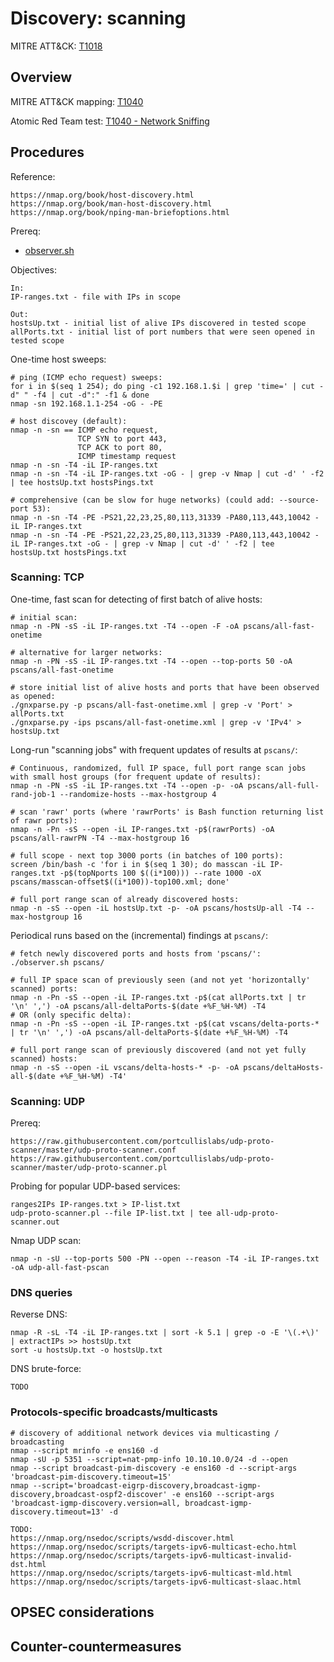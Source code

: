 
# Discovery: scanning

MITRE ATT&CK: [T1018](https://attack.mitre.org/techniques/T1018/)

## Overview

MITRE ATT&CK mapping: [T1040](https://attack.mitre.org/techniques/T1040/)

Atomic Red Team test: [T1040 - Network Sniffing](https://github.com/redcanaryco/atomic-red-team/blob/master/atomics/T1040/T1040.md)

## Procedures

Reference:

```
https://nmap.org/book/host-discovery.html
https://nmap.org/book/man-host-discovery.html
https://nmap.org/book/nping-man-briefoptions.html
```

Prereq:

 - [observer.sh](scripts/observer.sh)

Objectives:

```
In:
IP-ranges.txt - file with IPs in scope

Out:
hostsUp.txt - initial list of alive IPs discovered in tested scope
allPorts.txt - initial list of port numbers that were seen opened in tested scope
```

One-time host sweeps:

```
# ping (ICMP echo request) sweeps:
for i in $(seq 1 254); do ping -c1 192.168.1.$i | grep 'time=' | cut -d" " -f4 | cut -d":" -f1 & done
nmap -sn 192.168.1.1-254 -oG - -PE

# host discovey (default):
nmap -n -sn == ICMP echo request,
               TCP SYN to port 443,
               TCP ACK to port 80,
               ICMP timestamp request
nmap -n -sn -T4 -iL IP-ranges.txt
nmap -n -sn -T4 -iL IP-ranges.txt -oG - | grep -v Nmap | cut -d' ' -f2 | tee hostsUp.txt hostsPings.txt

# comprehensive (can be slow for huge networks) (could add: --source-port 53):
nmap -n -sn -T4 -PE -PS21,22,23,25,80,113,31339 -PA80,113,443,10042 -iL IP-ranges.txt
nmap -n -sn -T4 -PE -PS21,22,23,25,80,113,31339 -PA80,113,443,10042 -iL IP-ranges.txt -oG - | grep -v Nmap | cut -d' ' -f2 | tee hostsUp.txt hostsPings.txt
```

### Scanning: TCP

One-time, fast scan for detecting of first batch of alive hosts:

```
# initial scan:
nmap -n -PN -sS -iL IP-ranges.txt -T4 --open -F -oA pscans/all-fast-onetime

# alternative for larger networks:
nmap -n -PN -sS -iL IP-ranges.txt -T4 --open --top-ports 50 -oA pscans/all-fast-onetime

# store initial list of alive hosts and ports that have been observed as opened:
./gnxparse.py -p pscans/all-fast-onetime.xml | grep -v 'Port' > allPorts.txt
./gnxparse.py -ips pscans/all-fast-onetime.xml | grep -v 'IPv4' > hostsUp.txt
```

Long-run "scanning jobs" with frequent updates of results at `pscans/`:

```
# Continuous, randomized, full IP space, full port range scan jobs with small host groups (for frequent update of results): 
nmap -n -PN -sS -iL IP-ranges.txt -T4 --open -p- -oA pscans/all-full-rand-job-1 --randomize-hosts --max-hostgroup 4

# scan 'rawr' ports (where 'rawrPorts' is Bash function returning list of rawr ports):
nmap -n -Pn -sS --open -iL IP-ranges.txt -p$(rawrPorts) -oA pscans/all-rawrPN -T4 --max-hostgroup 16

# full scope - next top 3000 ports (in batches of 100 ports):
screen /bin/bash -c 'for i in $(seq 1 30); do masscan -iL IP-ranges.txt -p$(topNports 100 $((i*100))) --rate 1000 -oX pscans/masscan-offset$((i*100))-top100.xml; done'

# full port range scan of already discovered hosts:
nmap -n -sS --open -iL hostsUp.txt -p- -oA pscans/hostsUp-all -T4 --max-hostgroup 16
```

Periodical runs based on the (incremental) findings at `pscans/`:

```
# fetch newly discovered ports and hosts from 'pscans/':
./observer.sh pscans/

# full IP space scan of previously seen (and not yet 'horizontally' scanned) ports:
nmap -n -Pn -sS --open -iL IP-ranges.txt -p$(cat allPorts.txt | tr '\n' ',') -oA pscans/all-deltaPorts-$(date +%F_%H-%M) -T4
# OR (only specific delta):
nmap -n -Pn -sS --open -iL IP-ranges.txt -p$(cat vscans/delta-ports-* | tr '\n' ',') -oA pscans/all-deltaPorts-$(date +%F_%H-%M) -T4

# full port range scan of previously discovered (and not yet fully scanned) hosts:
nmap -n -sS --open -iL vscans/delta-hosts-* -p- -oA pscans/deltaHosts-all-$(date +%F_%H-%M) -T4'
```

### Scanning: UDP

Prereq:

```
https://raw.githubusercontent.com/portcullislabs/udp-proto-scanner/master/udp-proto-scanner.conf
https://raw.githubusercontent.com/portcullislabs/udp-proto-scanner/master/udp-proto-scanner.pl
```

Probing for popular UDP-based services:

```
ranges2IPs IP-ranges.txt > IP-list.txt
udp-proto-scanner.pl --file IP-list.txt | tee all-udp-proto-scanner.out
```

Nmap UDP scan:

    nmap -n -sU --top-ports 500 -PN --open --reason -T4 -iL IP-ranges.txt -oA udp-all-fast-pscan

### DNS queries

Reverse DNS:

```
nmap -R -sL -T4 -iL IP-ranges.txt | sort -k 5.1 | grep -o -E '\(.+\)' | extractIPs >> hostsUp.txt
sort -u hostsUp.txt -o hostsUp.txt
```

DNS brute-force:

```
TODO
```

### Protocols-specific broadcasts/multicasts

```
# discovery of additional network devices via multicasting / broadcasting
nmap --script mrinfo -e ens160 -d
nmap -sU -p 5351 --script=nat-pmp-info 10.10.10.0/24 -d --open
nmap --script broadcast-pim-discovery -e ens160 -d --script-args 'broadcast-pim-discovery.timeout=15'
nmap --script='broadcast-eigrp-discovery,broadcast-igmp-discovery,broadcast-ospf2-discover' -e ens160 --script-args 'broadcast-igmp-discovery.version=all, broadcast-igmp-discovery.timeout=13' -d

TODO:
https://nmap.org/nsedoc/scripts/wsdd-discover.html
https://nmap.org/nsedoc/scripts/targets-ipv6-multicast-echo.html
https://nmap.org/nsedoc/scripts/targets-ipv6-multicast-invalid-dst.html
https://nmap.org/nsedoc/scripts/targets-ipv6-multicast-mld.html
https://nmap.org/nsedoc/scripts/targets-ipv6-multicast-slaac.html
```

## OPSEC considerations

## Counter-countermeasures
